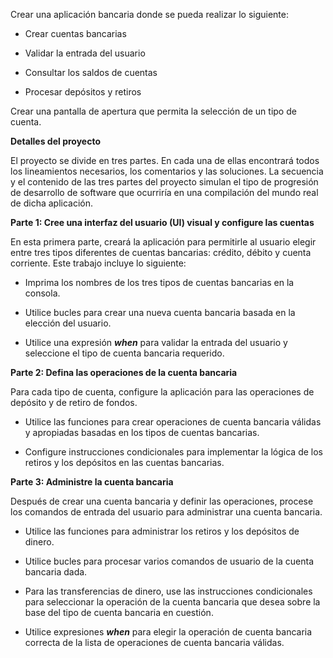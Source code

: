 Crear una aplicación bancaria donde se pueda realizar lo siguiente:

* Crear cuentas bancarias 

* Validar la entrada del usuario 

* Consultar los saldos de cuentas 

* Procesar depósitos y retiros  

Crear una pantalla de apertura que permita la selección de un tipo de cuenta.

**Detalles del proyecto**

El proyecto se divide en tres partes. En cada una de ellas encontrará todos los lineamientos necesarios, los comentarios y las soluciones. La secuencia y el contenido de las tres partes del proyecto simulan el tipo de progresión de desarrollo de software que ocurriría en una compilación del mundo real de dicha aplicación.

**Parte 1: Cree una interfaz del usuario (UI) visual y configure las cuentas**

En esta primera parte, creará la aplicación para permitirle al usuario elegir entre tres tipos diferentes de cuentas bancarias: crédito, débito y cuenta corriente. Este trabajo incluye lo siguiente:

* Imprima los nombres de los tres tipos de cuentas bancarias en la consola. 

* Utilice bucles para crear una nueva cuenta bancaria basada en la elección del usuario. 

* Utilice una expresión ***when*** para validar la entrada del usuario y seleccione el tipo de cuenta bancaria requerido. 

**Parte 2: Defina las operaciones de la cuenta bancaria**

Para cada tipo de cuenta, configure la aplicación para las operaciones de depósito y de retiro de fondos. 

* Utilice las funciones para crear operaciones de cuenta bancaria válidas y apropiadas basadas en los tipos de cuentas bancarias. 

* Configure instrucciones condicionales para implementar la lógica de los retiros y los depósitos en las cuentas bancarias. 

**Parte 3: Administre la cuenta bancaria**

Después de crear una cuenta bancaria y definir las operaciones, procese los comandos de entrada del usuario para administrar una cuenta bancaria.

* Utilice las funciones para administrar los retiros y los depósitos de dinero. 

* Utilice bucles para procesar varios comandos de usuario de la cuenta bancaria dada. 

* Para las transferencias de dinero, use las instrucciones condicionales para seleccionar la operación de la cuenta bancaria que desea sobre la base del tipo de cuenta bancaria en cuestión. 

* Utilice expresiones ***when*** para elegir la operación de cuenta bancaria correcta de la lista de operaciones de cuenta bancaria válidas. 
